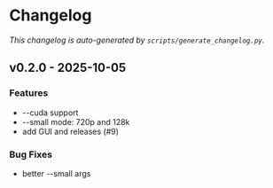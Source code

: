# Changelog

_This changelog is auto-generated by `scripts/generate_changelog.py`._

## v0.2.0 - 2025-10-05
### Features
- --cuda support
- --small mode: 720p and 128k
- add GUI and releases (#9)

### Bug Fixes
- better --small args
